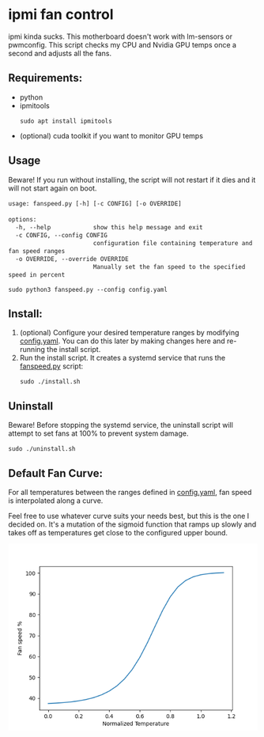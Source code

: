 # ipmi fan control

ipmi kinda sucks. This motherboard doesn't work with lm-sensors or pwmconfig. This script checks my CPU and Nvidia GPU temps once a second and adjusts all the fans.

## Requirements:
- python
- ipmitools
    ```
    sudo apt install ipmitools
    ```
- (optional) cuda toolkit if you want to monitor GPU temps


## Usage
Beware! If you run without installing, the script will not restart if it dies and it will not start again on boot.
```
usage: fanspeed.py [-h] [-c CONFIG] [-o OVERRIDE]

options:
  -h, --help            show this help message and exit
  -c CONFIG, --config CONFIG
                        configuration file containing temperature and fan speed ranges
  -o OVERRIDE, --override OVERRIDE
                        Manually set the fan speed to the specified speed in percent
```

```
sudo python3 fanspeed.py --config config.yaml
```

## Install:
1. (optional) Configure your desired temperature ranges by modifying [config.yaml](config.yaml). You can do this later by making changes here and re-running the install script.
3. Run the install script. It creates a systemd service that runs the [fanspeed.py](fanspeed.py) script:
    ```
    sudo ./install.sh
    ```

## Uninstall
Beware! Before stopping the systemd service, the uninstall script will attempt to set fans at 100% to prevent system damage.
```
sudo ./uninstall.sh
```

## Default Fan Curve:
For all temperatures between the ranges defined in [config.yaml](config.yaml), fan speed is interpolated along a curve.

Feel free to use whatever curve suits your needs best, but this is the one I decided on. It's a mutation of the sigmoid function that ramps up slowly and takes off as temperatures get close to the configured upper bound.

![Default fan curve](Figure_1.png)